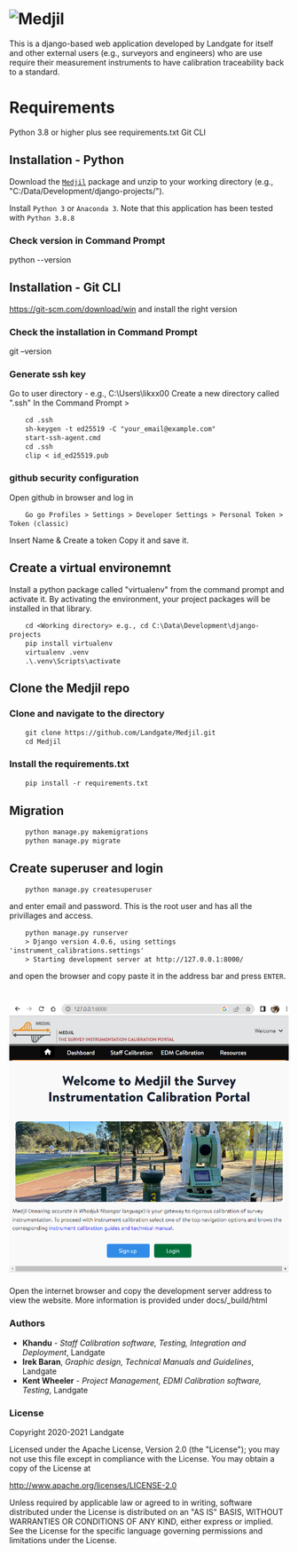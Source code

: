 # ![Medjil](https://github.com/Landgate/Medjil/blob/main/assets/logo.png)

This is a django-based web application developed by Landgate for itself and other external users (e.g., surveyors and engineers) who are use require their measurement instruments to have calibration traceability back to a standard.

# Requirements

Python 3.8 or higher plus see requirements.txt
Git CLI

## Installation - Python

Download the [```Medjil```](https://github.com/Landgate/Medjil/archive/refs/heads/main.zip) package and unzip to your working directory (e.g., "C:/Data/Development/django-projects/"). 

Install ```Python 3``` or ```Anaconda 3```. Note that this application has been tested with ```Python 3.8.8```

### Check version in Command Prompt
python --version 

## Installation - Git CLI
https://git-scm.com/download/win and install the right version 

### Check the installation in Command Prompt
git –version

### Generate ssh key
Go to user directory - e.g., C:\Users\likxx00
Create a new directory called ".ssh"
In the Command Prompt > 
``` 
	cd .ssh
	sh-keygen -t ed25519 -C "your_email@example.com"
	start-ssh-agent.cmd
	cd .ssh 
	clip < id_ed25519.pub
```

### github security configuration
Open github in browser and log in 
```
	Go go Profiles > Settings > Developer Settings > Personal Token > Token (classic) 
```
Insert Name & Create a token
Copy it and save it. 

## Create a virtual environemnt
Install a python package called "virtualenv" from the command prompt and activate it. 
By activating the environment, your project packages will be installed in that library. 

```
	cd <Working directory> e.g., cd C:\Data\Development\django-projects
	pip install virtualenv 
	virtualenv .venv
	.\.venv\Scripts\activate
```
## Clone the Medjil repo 
### Clone and navigate to the directory
```
	git clone https://github.com/Landgate/Medjil.git
	cd Medjil
```
### Install the requirements.txt
```
	pip install -r requirements.txt
```

## Migration

```
	python manage.py makemigrations
	python manage.py migrate
```

## Create superuser and login
```
	python manage.py createsuperuser
```
and enter email and password. This is the root user and has all the privillages and access. 

``` 
	python manage.py runserver
	> Django version 4.0.6, using settings 'instrument_calibrations.settings'
	> Starting development server at http://127.0.0.1:8000/
```
and open the browser and copy paste it in the address bar and press `ENTER`. 
# ![Medjil](https://github.com/Landgate/Medjil/blob/main/assets/HomePage.PNG)

Open the internet browser and copy the development server address to view the website. More information is provided under docs/_build/html

### Authors


* **Khandu** - *Staff Calibration software, Testing, Integration and Deployment*, Landgate
* **Irek Baran**, *Graphic design, Technical Manuals and Guidelines*, Landgate
* **Kent Wheeler** - *Project Management, EDMI Calibration software, Testing*, Landgate


### License

Copyright 2020-2021 Landgate

Licensed under the Apache License, Version 2.0 (the "License"); you may not use this file except in compliance with the License. You may obtain a copy of the License at

http://www.apache.org/licenses/LICENSE-2.0

Unless required by applicable law or agreed to in writing, software distributed under the License is distributed on an "AS IS" BASIS, WITHOUT WARRANTIES OR CONDITIONS OF ANY KIND, either express or implied. See the License for the specific language governing permissions and limitations under the License.
